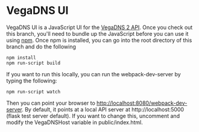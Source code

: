 # VegaDNS UI

VegaDNS UI is a JavaScript UI for the [VegaDNS 2 API](https://github.com/shupp/VegaDNS/tree/python-api).  Once you check out this branch, you'll need to bundle up the JavaScript before you can use it using [npm](https://www.npmjs.com).  Once npm is installed, you can go into the root directory of this branch and do the following

```
npm install
npm run-script build
```

If you want to run this locally, you can run the webpack-dev-server by typing the following:

```
npm run-script watch
```

Then you can point your browser to [http://localhost:8080/webpack-dev-server](http://localhost:8080/webpack-dev-server).  By default, it points at a local API server at http://localhost:5000 (flask test server default).  If you want to change this, uncomment and modify the VegaDNSHost variable in public/index.html.
